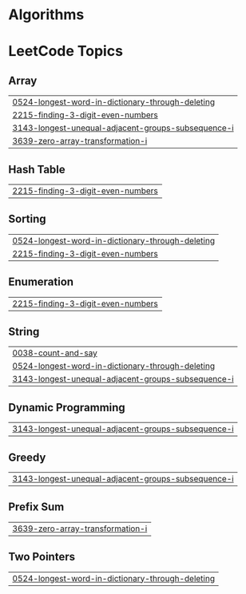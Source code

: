 # Algorithms

<!---LeetCode Topics Start-->
# LeetCode Topics
## Array
|  |
| ------- |
| [0524-longest-word-in-dictionary-through-deleting](https://github.com/ANINE-31517/Algorithms-and-problems/tree/master/0524-longest-word-in-dictionary-through-deleting) |
| [2215-finding-3-digit-even-numbers](https://github.com/ANINE-31517/Algorithms-and-problems/tree/master/2215-finding-3-digit-even-numbers) |
| [3143-longest-unequal-adjacent-groups-subsequence-i](https://github.com/ANINE-31517/Algorithms-and-problems/tree/master/3143-longest-unequal-adjacent-groups-subsequence-i) |
| [3639-zero-array-transformation-i](https://github.com/ANINE-31517/Algorithms-and-problems/tree/master/3639-zero-array-transformation-i) |
## Hash Table
|  |
| ------- |
| [2215-finding-3-digit-even-numbers](https://github.com/ANINE-31517/Algorithms-and-problems/tree/master/2215-finding-3-digit-even-numbers) |
## Sorting
|  |
| ------- |
| [0524-longest-word-in-dictionary-through-deleting](https://github.com/ANINE-31517/Algorithms-and-problems/tree/master/0524-longest-word-in-dictionary-through-deleting) |
| [2215-finding-3-digit-even-numbers](https://github.com/ANINE-31517/Algorithms-and-problems/tree/master/2215-finding-3-digit-even-numbers) |
## Enumeration
|  |
| ------- |
| [2215-finding-3-digit-even-numbers](https://github.com/ANINE-31517/Algorithms-and-problems/tree/master/2215-finding-3-digit-even-numbers) |
## String
|  |
| ------- |
| [0038-count-and-say](https://github.com/ANINE-31517/Algorithms-and-problems/tree/master/0038-count-and-say) |
| [0524-longest-word-in-dictionary-through-deleting](https://github.com/ANINE-31517/Algorithms-and-problems/tree/master/0524-longest-word-in-dictionary-through-deleting) |
| [3143-longest-unequal-adjacent-groups-subsequence-i](https://github.com/ANINE-31517/Algorithms-and-problems/tree/master/3143-longest-unequal-adjacent-groups-subsequence-i) |
## Dynamic Programming
|  |
| ------- |
| [3143-longest-unequal-adjacent-groups-subsequence-i](https://github.com/ANINE-31517/Algorithms-and-problems/tree/master/3143-longest-unequal-adjacent-groups-subsequence-i) |
## Greedy
|  |
| ------- |
| [3143-longest-unequal-adjacent-groups-subsequence-i](https://github.com/ANINE-31517/Algorithms-and-problems/tree/master/3143-longest-unequal-adjacent-groups-subsequence-i) |
## Prefix Sum
|  |
| ------- |
| [3639-zero-array-transformation-i](https://github.com/ANINE-31517/Algorithms-and-problems/tree/master/3639-zero-array-transformation-i) |
## Two Pointers
|  |
| ------- |
| [0524-longest-word-in-dictionary-through-deleting](https://github.com/ANINE-31517/Algorithms-and-problems/tree/master/0524-longest-word-in-dictionary-through-deleting) |
<!---LeetCode Topics End-->